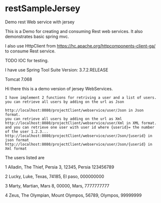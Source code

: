 # restSampleJersey
Demo rest Web service with jersey

This is a Demo for creating and consuming Rest web services.
It also demonstrates basic spring mvc.

I also use HttpClient from  https://hc.apache.org/httpcomponents-client-ga/ to consume  Rest service. 

TODO IOC for testing.

I have use 
Spring Tool Suite 
Version: 3.7.2.RELEASE

Tomcat 7.068 

Hi there this is a demo version of jersey WebServices.

    I have implement 2 functions for retriving a user and a list of users.
    you can retrieve all users by adding on the url as Json

    http://localhost:8080/projectClient/webservice/user/Json in Json format.
    you can retrieve all users by adding on the url as Xml
    http://localhost:8080/projectClient/webservice/user/Xml in XML format.
    and you can retrieve one user with user id where {userid}= the number of the user 1.2.3...
    http://localhost:8080/projectClient/webservice/user/Json/{userid} in json format
    http://localhost:8080/projectClient/webservice/user/Json/{userid} in Xml format 

The users listed are

  1  Alladin, The Thief, Persia 3, 12345, Persia 123456789

  2  Lucky, Luke, Texas, 74185, El paso, 000000000

  3  Marty, Martian, Mars 8, 00000, Mars, 7777777777

  4  Zeus, The Olympian, Mount Olympos, 56789, Olympos, 99999999



